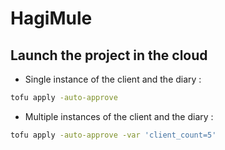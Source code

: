 # HagiMule

## Launch the project in the cloud

- Single instance of the client and the diary :
```bash
tofu apply -auto-approve
```

- Multiple instances of the client and the diary :
```bash
tofu apply -auto-approve -var 'client_count=5'
```